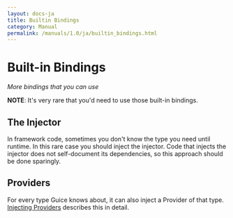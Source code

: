 ```yaml
---
layout: docs-ja
title: Builtin Bindings
category: Manual
permalink: /manuals/1.0/ja/builtin_bindings.html
---
```

# Built-in Bindings

_More bindings that you can use_

**NOTE**: It's very rare that you'd need to use those built-in bindings.

## The Injector

In framework code, sometimes you don't know the type you need until runtime. In
this rare case you should inject the injector. Code that injects the injector
does not self-document its dependencies, so this approach should be done
sparingly.

## Providers

For every type Guice knows about, it can also inject a Provider of that type.
[Injecting Providers](injecting_provider.html) describes this in detail.
